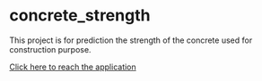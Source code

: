 # concrete_strength
This project is for prediction the strength of the concrete used for construction purpose.

[Click here to reach the application](https://secure-eyrie-13669.herokuapp.com/)
